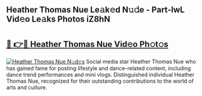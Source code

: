 ## Heather Thomas Nue Le𝚊k𝚎d N𝚞𝚍e - Part-lwL Vid𝚎o Le𝚊ks Photos iZ8hN

# <h2><a href="http://fb4x4p6.evod.top/?m=Heather+Thomas+Nue">🔗 👉🔴 Heather Thomas Nue Vid𝚎o Ph𝚘t𝚘s</a></h2>

[![Heather Thomas Nue N𝚞d𝚎s](https://i.imgur.com/8V9OHl7.gif)](http://fb4x4p6.evod.top/?m=Heather+Thomas+Nue)
Social media star Heather Thomas Nue who has gained fame for posting lifestyle and dance-related content, including dance trend performances and mini vlogs. Distinguished individual Heather Thomas Nue, recognized for their outstanding contributions to the world of arts and culture. 
